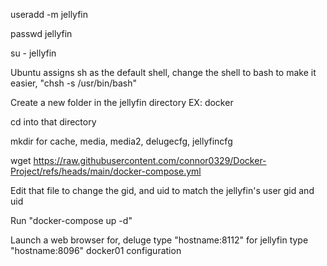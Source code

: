 useradd -m jellyfin

passwd jellyfin 

su - jellyfin

Ubuntu assigns sh as the default shell, change the shell to bash to make it easier, "chsh -s /usr/bin/bash"

Create a new folder in the jellyfin directory EX: docker

cd into that directory

mkdir for cache, media, media2, delugecfg, jellyfincfg

wget https://raw.githubusercontent.com/connor0329/Docker-Project/refs/heads/main/docker-compose.yml

Edit that file to change the gid, and uid to match the jellyfin's user gid and uid

Run "docker-compose up -d"

Launch a web browser for, deluge type "hostname:8112" for jellyfin type "hostname:8096"
docker01 configuration
